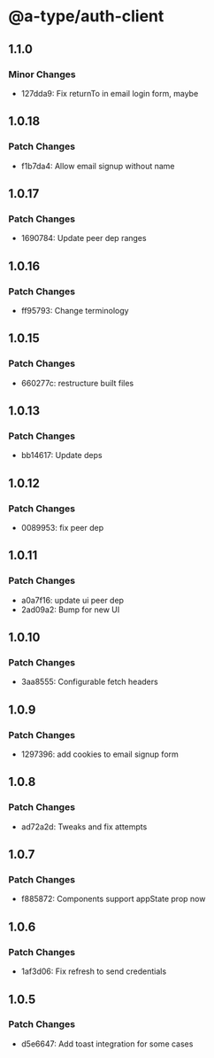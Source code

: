 # @a-type/auth-client

## 1.1.0

### Minor Changes

- 127dda9: Fix returnTo in email login form, maybe

## 1.0.18

### Patch Changes

- f1b7da4: Allow email signup without name

## 1.0.17

### Patch Changes

- 1690784: Update peer dep ranges

## 1.0.16

### Patch Changes

- ff95793: Change terminology

## 1.0.15

### Patch Changes

- 660277c: restructure built files

## 1.0.13

### Patch Changes

- bb14617: Update deps

## 1.0.12

### Patch Changes

- 0089953: fix peer dep

## 1.0.11

### Patch Changes

- a0a7f16: update ui peer dep
- 2ad09a2: Bump for new UI

## 1.0.10

### Patch Changes

- 3aa8555: Configurable fetch headers

## 1.0.9

### Patch Changes

- 1297396: add cookies to email signup form

## 1.0.8

### Patch Changes

- ad72a2d: Tweaks and fix attempts

## 1.0.7

### Patch Changes

- f885872: Components support appState prop now

## 1.0.6

### Patch Changes

- 1af3d06: Fix refresh to send credentials

## 1.0.5

### Patch Changes

- d5e6647: Add toast integration for some cases
